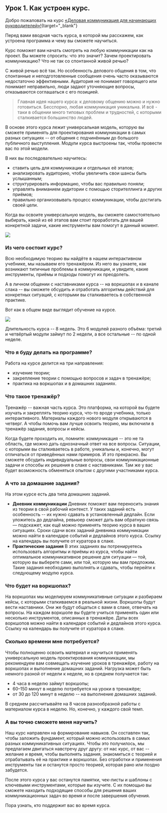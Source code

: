 ## Урок 1. Как устроен курс.
 
Добро пожаловать на курс [«Деловая коммуникация для начинающих руководителей»!](https://practicum.yandex.ru/communication/){target="_blank"}
<!--ссылка в новой вкладке-->
 
Перед вами вводная часть курса, в которой мы расскажем, как устроена программа и чему вы сможете научиться.
 
Курс поможет вам начать смотреть на любую коммуникации как на проект. Вы можете спросить: что это значит? Зачем проектировать коммуникацию? Что не так со спонтанной живой речью? 

С живой речью всё так. Но особенность делового общения в том, что спонтанные и неподготовленные сообщения очень часто оказываются недостаточно эффективными. Аудитория не понимает говорящего или понимает неправильно, люди задают уточняющие вопросы, отказываются соглашаться с его позицией.
> Главная идея нашего курса: к деловому общению можно и нужно готовиться. Бесспорно, любая коммуникация уникальна. И всё - таки в общении много типовых проблем и трудностей, с которыми сталкивается большинство людей.

В основе этого курса лежит универсальная модель, которую вы сможете применять для проектирования коммуникации в самых разных ситуациях -- от общения с подчинённым до большого публичного выступления. Модули курса выстроены так, чтобы провести вас по этой модели.

В них вы последовательно научитесь:
- ставить цель для коммуникации и отдельных её этапов;
- анализировать аудиторию, чтобы увеличить свои шансы быть услышанным;
- структурировать информацию, чтобы вас правильно поняли;
- управлять вниманием аудитории с помощью сторителлинга и других приёмов;
- правильно организовывать процесс коммуникации, чтобы достигать своей цели.

Когда вы освоите универсальную модель, вы сможете самостоятельно выбирать, какой из её этапов вам стоит проработать для вашей конкретной задачи, какие инструменты вам помогут в данный момент.
 
![](https://pictures.s3.yandex.net/resources/practicum_communication_onboarding_42x_1633534838.png)


### Из чего состоит курс?
 
Всю необходимую теорию вы найдёте в нашем интерактивном учебнике, мы называем его тренажёром. Из него вы узнаете, как возникают типичные проблемы в коммуникации, и увидите, какие инструменты, приёмы и подходы помогут их преодолеть.
 
А в личном общении с наставниками курса -- на воркшопах и в канале слака -- вы сможете обсудить и отработать алгоритмы действий для конкретных ситуаций, с которыми вы сталкиваетесь в собственной практике.
 
Вот как в общем виде выглядит обучение на курсе.
 
![](https://pictures.s3.yandex.net/resources/practicum_communication_onboarding_2_1633534913.png)
 
Длительность курса -- 8 недель. Это 6 модулей разного объёма: третий и четвёртый модули займут по 2 недели, а все остальные -- по одной неделе.
 
### Что я буду делать на программе?

Работа на курсе делится на три направления:
- изучение теории;
- закрепление теории с помощью вопросов и задач в тренажёре;
- практика на воркшопах и в домашних заданиях.

### Что такое тренажёр?
 
Тренажёр -- важная часть курса. Это платформа, на которой вы будете изучать и закреплять теорию курса, что-то вроде учебника, только интерактивного. Материалы каждого нового модуля открываются в четверг. А чтобы помочь вам лучше освоить теорию, мы включили в тренажёр задания, вопросы и кейсы.

Когда будете проходить их, помните: коммуникация -- это не та область, где можно дать однозначный ответ на все вопросы. Ситуации, с которыми вы сталкиваетесь в работе, уникальны и, конечно, могут отличаться от приведённых нами примеров. И это прекрасно. 
Вы сможете обсудить индивидуальные вопросы, свои коммуникационные задачи и способы их решения в слаке с наставниками. Там же у вас будет возможность обменяться опытом с другими участниками курса.

### А что за домашние задания?

На этом курсе есть два типа домашних заданий.

- **Дневник коммуникации**
Дневник поможет вам переносить знания из теории в свой рабочий контекст. У таких заданий есть особенность -- их нужно сдавать в установленный дедлайн. Если уложитесь до дедлайна, ревьюер сможет дать вам обратную связь — подскажет, как ещё можно применять теорию курса в ваших ситуациях. Сроки сдачи всех заданий дневника коммуникации можно найти в календаре событий и дедлайнов этого курса. Ссылку на календарь вы получите от куратора в слаке.
- **Практические задания**
В этих заданиях вы потренируетесь использовать алгоритмы и приёмы из курса, чтобы найти оптимальное коммуникативное решение для ситуации — той, которую вы выберете сами, или той, которую мы вам предложим. Такие задания необходимо выполнять и сдавать, чтобы перейти к следующему модулю курса.

### Что будет на воркшопах?
На воркшопах мы моделируем коммуникативные ситуации и разбираем кейсы, с которыми сталкиваемся в реальной жизни. Воркшопы будут вести наставники. Они же будут общаться с вами в слаке, отвечать на вопросы. На каждом воркшопе вы будете учиться применять один или несколько инструментов, описанных в тренажёре. Даты всех воркшопов можно найти в календаре событий и дедлайнов этого курса. Ссылку на календарь вы получите от куратора в слаке.

### Сколько времени мне потребуется?
Чтобы полноценно освоить материал и научиться применять универсальную модель проектирования коммуникации, мы рекомендуем вам совмещать изучение уроков в тренажёре, работу на воркшопах и выполнение домашних заданий. Нагрузка может быть немного разной от недели к неделе, но в среднем получается так:
- 4 часа в неделю займут воркшопы;
- 60–150 минут в неделю потребуется на уроки в тренажёре;
- от 30 до 120 минут в неделю -- на выполнение домашних заданий.

В среднем рассчитывайте на 8 часов разнообразной работы с материалом курса в неделю. Но, конечно, у каждого свой темп.

### А вы точно сможете меня научить?
 
Наш курс направлен на формирование навыков. Он составлен так, чтобы заложить фундамент, который можно использовать в самых разных коммуникативных ситуациях. Чтобы это получилось, мы предлагаем двигаться навстречу друг другу: от нас курс, от вас -- желание и время, чтобы выполнять задания, знакомиться с теорией и отрабатывать её на практике и воркшопах. Без отработки и применения инструменты так и останутся просто теорией, которая рано или поздно забудется.

После этого курса у вас останутся памятки, чек-листы и шаблоны с ключевыми инструментами, которые вы изучите. С их помощью вы сможете находить подходящие способы для решения ваших коммуникационных задач во время и после завершения обучения.

Пора узнать, кто поддержит вас во время курса.
